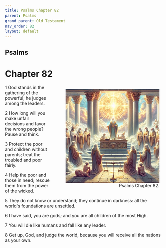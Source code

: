 ```yaml
---
title: Psalms Chapter 82
parent: Psalms
grand_parent: Old Testament
nav_order: 82
layout: default
---
```


## Psalms

# Chapter 82

<figure style="float: right; margin-right: 10px;">
    <img src="/assets/Image/Psalms/500/82.jpg" alt="Psalms Chapter 82" style="width: 300px; height: 300px; float: right;padding-left: 10px;"/>
    <figcaption style="clear: both;text-align: right;">Psalms Chapter 82.</figcaption>
</figure>
1 God stands in the gathering of the powerful; he judges among the leaders.

2 How long will you make unfair decisions and favor the wrong people? Pause and think.

3 Protect the poor and children without parents; treat the troubled and poor fairly.

4 Help the poor and those in need; rescue them from the power of the wicked.

5 They do not know or understand; they continue in darkness: all the world's foundations are unsettled.

6 I have said, you are gods; and you are all children of the most High.

7 You will die like humans and fall like any leader.

8 Get up, God, and judge the world, because you will receive all the nations as your own.



